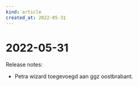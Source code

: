 ```yaml
---
kind: article
created_at: 2022-05-31
---
```


# 2022-05-31

Release notes:

* Petra wizard toegevoegd aan ggz oostbrabant.
